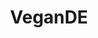 ---
title: VeganDE
crosslinks:
- de
- vegan
- BerlinVegan
- PsychonautDE
- keto
- Jagd
- livven
- AMAAggregator
- nutrition
- AnimalIndustry
---